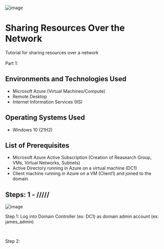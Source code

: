 
![image](https://github.com/jameswsm/sharing-resources/assets/170709350/ad40a500-1383-4130-88e8-f5bbd20feaf2)
</p>

<h1>Sharing Resources Over the Network</h1>
Tutorial for sharing resources over a network<br />
<br />
Part 1:

<h2>Environments and Technologies Used</h2>

- Microsoft Azure (Virtual Machines/Compute)
- Remote Desktop
- Internet Information Services (IIS)

<h2>Operating Systems Used </h2>

- Windows 10</b> (21H2)

<h2>List of Prerequisites</h2>

- Microsoft Azure Active Subscription (Creation of Reasearch Group, VMs, Virtual Networks, Subnets)
- Active Directory running in Azure on a virtual machine (DC1)
- Client machine running in Azure on a VM (Client1) and joined to the domain

<h2>Steps: 1 - /////</h2>

![image](https://github.com/jameswsm/sharing-resources/assets/170709350/ccda024f-0d67-4522-ab7d-dc5651e503be)
<p>
Step 1: Log into Domain Controller (ex: DC1) as domain admin account (ex: james_admin)
</p>
<br />


<p>
Step 2: 
</p>
<br />
